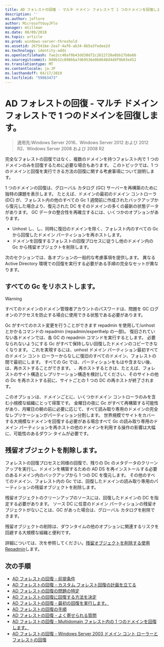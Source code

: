 ```yaml
---
title: AD フォレストの回復 - マルチ ドメイン フォレストで 1 つのドメインを回復します。
description: ''
ms.author: joflore
author: MicrosoftGuyJFlo
manager: mtillman
ms.date: 08/09/2018
ms.topic: article
ms.prod: windows-server-threshold
ms.assetid: 267541be-2ea7-4af6-ab34-8b5a3fedee2d
ms.technology: identity-adds
ms.openlocfilehash: fae2cc40af0b43dd38d72c2622720a6bb17b0a66
ms.sourcegitcommit: 0d0b32c8986ba7db9536e0b8648d4ddf9b03e452
ms.translationtype: MT
ms.contentlocale: ja-JP
ms.lasthandoff: 04/17/2019
ms.locfileid: "59863473"
---
```

# <a name="ad-forest-recovery---recovering-a-single-domain-in-a-multidomain-forest"></a>AD フォレストの回復 - マルチ ドメイン フォレストで 1 つのドメインを回復します。

>適用先:Windows Server 2016、Windows Server 2012 および 2012 R2、Windows Server 2008 および 2008 R2

完全なフォレストの回復ではなく、複数のドメインを持つフォレスト内で 1 つのドメインのみを回復するために必要な場合もあります。 このトピックでは、1 つのドメインと回復を実行できる方法の回復に関する考慮事項について説明します。  
  
1 つのドメインの回復は、グローバル カタログ (GC) サーバーを再構築のために独特の課題を表示します。 たとえば、ドメインの最初のドメイン コントローラ (DC) が、フォレスト内の他のすべての Gc 1 週間前に作成されたバックアップから復元した場合より、復元された DC をそのドメインの多くの最新の状態データがあります。 GC データの整合性を再確立するには、いくつかのオプションがあります。  
  
- Unhost し、し、同時に復旧のドメインを除く、フォレスト内のすべての Gc から回復したドメイン パーティションを再ホストします。  
- ドメインを回復するフォレストの回復プロセスに従うし他のドメイン内の Gc から残留オブジェクトを削除します。  
  
次のセクションでは、各オプションの一般的な考慮事項を提供します。 異なる Active Directory 環境での回復を実行する必要がある手順の完全なセットが異なります。  
  
## <a name="rehost-all-gcs"></a>すべての Gc をリホストします。  

> [!WARNING]
> すべてのドメインのドメイン管理者アカウントのパスワードは、問題を GC ログオンのアクセスを防止する場合に使用できる状態である必要があります。  

Gc がすべてのホスト変更を行うことができます repadmin を使用して/unhost とかかるコマンドの repadmin (repadmin/experthelp の一部)。 復旧されていない各ドメインでは、各 GC の repadmin コマンドを実行するとします。 必要なられないようにする Gc がすべて保持しない回復したドメインのコピーできなくなります。 これを実現するには、unhost ドメイン パーティション最初すべてのドメイン コント ローラーからなしに復旧のすべてのドメイン、フォレストの間で最初にします。 すべての Gc では、パーティションをもはや含まない後、は、再ホストすることができます。 、再ホストするときは、たとえば、フォレストのサイト構造とレプリケーション構造を検討してください、そのサイトの他の Dc を再ホストする前に、サイトごとの 1 つの DC の再ホストが終了されます。  
  
このオプションは、ドメインごとに、いくつかドメイン コントローラのみを含む小規模な組織にとって得策です。 金曜日の夜に Gc がすべて再構築する可能性があり、月曜日の朝の前に必要に応じて、すべて読み取り専用のドメインの完全なレプリケーションがパーティション分割します。 世界規模でサイトをカバーする大規模なドメインを回復する必要がある場合すべて Gc の読み取り専用のドメイン パーティションを再ホストの他のドメインを利用する操作の影響は大幅に、可能性のあるダウン タイムが必要です。  
  
## <a name="remove-lingering-objects"></a>残留オブジェクトを削除します。

フォレストの回復プロセスと同様の回復で、残りの Dc のメタデータのクリーンアップを実行し、ドメインを構築するための AD DS を再インストールする必要のあるドメイン内のバックアップから 1 つの DC を復元します。 その他のすべてのドメイン、フォレスト内の Gc では、回復したドメインの読み取り専用のパーティションの残留オブジェクトを削除します。  

残留オブジェクトのクリーンアップのソースには、回復したドメインの DC を指定する必要があります。 ソース DC に任意のドメイン パーティションの残留オブジェクトがないことは、GC があった場合は、グローバル カタログを削除できます。  

残留オブジェクトの削除は、ダウンタイムの他のオプションに関連するリスクを回避する大規模な組織と便利です。  

詳細については、次を参照してください。[残留オブジェクトを削除する使用 Repadmin](https://technet.microsoft.com/library/cc785298.aspx)します。

## <a name="next-steps"></a>次の手順

- [AD フォレストの回復 - 前提条件](AD-Forest-Recovery-Prerequisties.md)  
- [AD フォレストの回復 - カスタム フォレスト回復の計画を立てる](AD-Forest-Recovery-Devising-a-Plan.md)  
- [AD フォレストの回復の問題の特定](AD-Forest-Recovery-Identify-the-Problem.md)
- [AD フォレストの回復に回復する方法を決定](AD-Forest-Recovery-Determine-how-to-Recover.md)
- [AD フォレストの回復 - 最初の回復を実行します。](AD-Forest-Recovery-Perform-initial-recovery.md)  
- [AD フォレストの回復の手順](AD-Forest-Recovery-Procedures.md)  
- [AD フォレストの回復 - よく寄せられる質問](AD-Forest-Recovery-FAQ.md)  
- [AD フォレストの回復 - Multidomain フォレスト内の 1 つのドメインを回復します。](AD-Forest-Recovery-Single-Domain-in-Multidomain-Recovery.md)  
- [AD フォレストの回復 - Windows Server 2003 ドメイン コント ローラーとフォレストの回復](AD-Forest-Recovery-Windows-Server-2003.md)  
